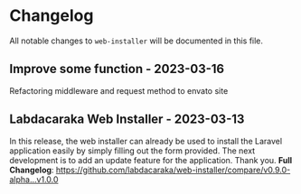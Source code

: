 # Changelog

All notable changes to `web-installer` will be documented in this file.

## Improve some function - 2023-03-16

Refactoring middleware and request method to envato site

## Labdacaraka Web Installer - 2023-03-13

In this release, the web installer can already be used to install the Laravel application easily by simply filling out the form provided. The next development is to add an update feature for the application. Thank you.
**Full Changelog**: https://github.com/labdacaraka/web-installer/compare/v0.9.0-alpha...v1.0.0
